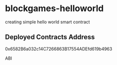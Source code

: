 # blockgames-helloworld
creating simple hello world smart contract

## Deployed Contracts Address
0x6582B6a032c14C7266863B17554ADEfd619b4963

ABI

